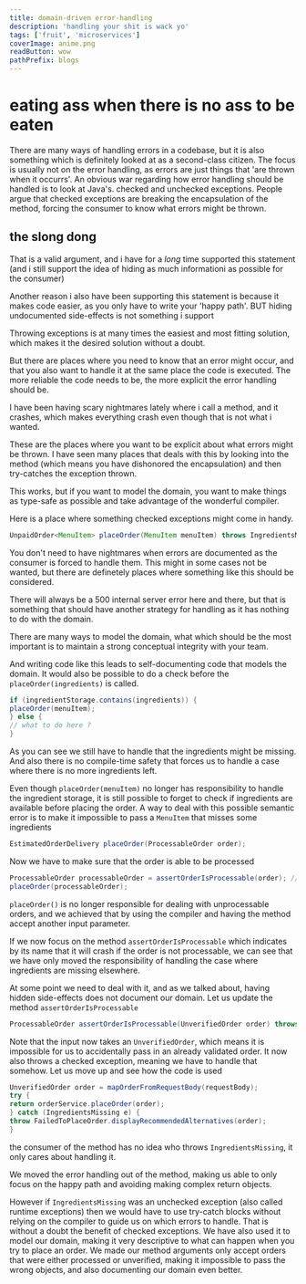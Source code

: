 ```yaml
---
title: domain-driven error-handling
description: 'handling your shit is wack yo'
tags: ['fruit', 'microservices']
coverImage: anime.png
readButton: wow
pathPrefix: blogs
---
```



# eating ass when there is no ass to be eaten
There are many ways of handling errors in a codebase, but it is also something which is definitely looked at as a second-class citizen.
The focus is usually not on the error handling, as errors are just things that 'are thrown when it occurrs'.
An obvious war regarding how error handling should be handled is to look at <span class="red--text">Java's</span>. checked and unchecked exceptions. People argue that checked exceptions are breaking the encapsulation of the method, forcing the consumer to know what errors might be thrown.

## the slong dong 
That is a valid argument, and i have for a *long* time supported this statement (and i still support the idea of hiding as much informationi as possible for the consumer)

Another reason i also have been supporting this statement is because it makes code easier, as you only have to write your 'happy path'.
BUT hiding undocumented side-effects is not something i support

Throwing exceptions is at many times the easiest and most fitting solution, which makes it the desired solution without a doubt.

But there are places where you need to know that an error might occur, and that you also want to handle it at the same place the code is executed. The more reliable the code needs to be, the more explicit the error handling should be.

I have been having scary nightmares lately where i call a method, and it crashes, which makes everything crash even though that is not what i wanted.

These are the places where you want to be explicit about what errors might be thrown. I have seen many places that deals with this by looking into the method (which means you have dishonored the encapsulation) and then try-catches the exception thrown.

This works, but if you want to model the domain, you want to make things as type-safe as possible and take advantage of the wonderful compiler.

Here is a place where something checked exceptions might come in handy.

```java
UnpaidOrder<MenuItem> placeOrder(MenuItem menuItem) throws IngredientsMissing;
```

You don't need to have nightmares when errors are documented as the consumer is forced to handle them. This might in some cases not be wanted, but there are definetely places where something like this should be considered.

There will always be a 500 internal server error here and there, but that is something that should have another strategy for handling as it has nothing to do with the domain.

There are many ways to model the domain, what which should be the most important is to maintain a strong conceptual integrity with your team.

And writing code like this leads to self-documenting code that models the domain.
It would also be possible to do a check before the `placeOrder(ingredients)` is called.


```java
if (ingredientStorage.contains(ingredients)) {
placeOrder(menuItem);
} else {
// what to do here ?
}
```

As you can see we still have to handle that the ingredients might be missing.
And also there is no compile-time safety that forces us to handle a case where there is no more ingredients left.

Even though `placeOrder(menuItem)` no longer has responsibility to handle the ingredient storage, it is still possible to forget to check if ingredients are available before placing the order.
A way to deal with this possible semantic error is to make it impossible to pass a `MenuItem` that misses some ingredients


```java
EstimatedOrderDelivery placeOrder(ProcessableOrder order);
```

Now we have to make sure that the order is able to be processed

```java
ProcessableOrder processableOrder = assertOrderIsProcessable(order); // verifies that ingredients are available etc.
placeOrder(processableOrder);
```

`placeOrder()` is no longer responsible for dealing with unprocessable orders, and we achieved that by using the compiler and having the method accept another input parameter.

If we now focus on the method `assertOrderIsProcessable` which indicates by its name that it will crash if the order is not processable, we can see that we have only moved the responsibility of handling the case where ingredients are missing elsewhere.

At some point we need to deal with it, and as we talked about, having hidden side-effects does not document our domain. Let us update the method `assertOrderIsProcessable`

```java
ProcessableOrder assertOrderIsProcessable(UnverifiedOrder order) throws IngredientsMissing;
```

Note that the input now takes an `UnverifiedOrder`, which means it is impossible for us to accidentally pass in an already validated order. It now also throws a checked exception, meaning we have to handle that somehow. Let us move up and see how the code is used

```java
UnverifiedOrder order = mapOrderFromRequestBody(requestBody);
try {
return orderService.placeOrder(order);
} catch (IngredientsMissing e) {
throw FailedToPlaceOrder.displayRecommendedAlternatives(order);
}
```

the consumer of the method has no idea who throws `IngredientsMissing`, it only cares about handling it.

We moved the error handling out of the method, making us able to only focus on the happy path and avoiding making complex return objects.

However if `IngredientsMissing` was an unchecked exception (also called runtime exceptions) then we would have to use try-catch blocks without relying on the compiler to guide us on which errors to handle. That is without a doubt the benefit of checked exceptions. We have also used it to model our domain, making it very descriptive to what can happen when you try to place an order. We made our method arguments only accept orders that were either processed or unverified, making it impossible to pass the wrong objects, and also documenting our domain even better.